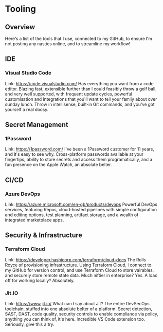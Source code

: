 # Tooling

## Overview
Here's a list of the tools that I use, connected to my GitHub, to ensure I'm not posting any nasties online, and to streamline my workflow!

## IDE

### Visual Studio Code
Link: https://code.visualstudio.com/
Has everything you want from a code editor. Blazing fast, extensible further than I could feasibly throw a golf ball, and very well supported, with frequent update cycles, powerful customisation and integrations that you'll want to tell your family about over sunday lunch. Throw in intellisense, built-in Git commands, and you've got yourself a real doosy.


## Secret Management

### 1Password
Link: https://1password.com/
I've been a 1Password customer for 11 years, and it's easy to see why. Cross-platform passwords available at your fingertips, ability to store secrets and access them programatically, and a fun presence on the Apple Watch, an absolute belter.


## CI/CD

### Azure DevOps
Link: https://azure.microsoft.com/en-gb/products/devops
Powerful DevOps services, featuring Repos, cloud-hosted pipelines with simple configuration and editing options, test planning, artifact storage, and a wealth of integrated marketplace apps.


## Security & Infrastructure

### Terraform Cloud
Link: https://developer.hashicorp.com/terraform/cloud-docs
The Rolls Royce of provisioning infrastructure. Using Terraform Cloud, I connect to my GitHub for version control, and use Terraform Cloud to store vairables, and securely store remote state data. Much niftier in enterprise? Yes. A load off for working locally? Absolutely.

### Jit.IO
Link: https://www.jit.io/
What can I say about Jit? The entire DevSecOps toolchain, stuffed into one absolute belter of a platform. Secret detection, SAST, DAST, code quality, security controls to enable compliance via policy, anything you can think of, it's here. Incredible VS Code extension too. Seriously, give this a try.
